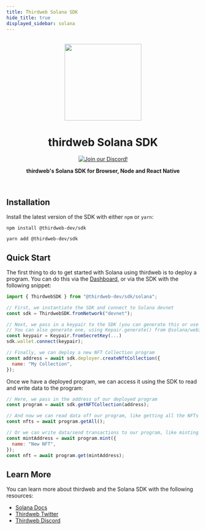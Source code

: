 ```yaml
---
title: Thirdweb Solana SDK
hide_title: true
displayed_sidebar: solana
---
```

<p align="center">
<br />
<a href="https://thirdweb.com"><img src="https://github.com/thirdweb-dev/js/blob/main/packages/sdk/logo.svg?raw=true" width="200" alt=""/></a>
<br />
</p>
<h1 align="center">thirdweb Solana SDK</h1>
<p align="center">
<a href="https://discord.gg/thirdweb"><img alt="Join our Discord!" src="https://img.shields.io/discord/834227967404146718.svg?color=7289da&label=discord&logo=discord&style=flat"/></a>

</p>
<p align="center"><strong>thirdweb's Solana SDK for Browser, Node and React Native</strong></p>
<br />

## Installation

Install the latest version of the SDK with either `npm` or `yarn`:

```shell
npm install @thirdweb-dev/sdk
```

```shell
yarn add @thirdweb-dev/sdk
```

## Quick Start

The first thing to do to get started with Solana using thirdweb is to deploy a program. You can do this via the [Dashboard](https://thirdweb.com/dashboard), or via the SDK with the following snippet:

```jsx
import { ThirdwebSDK } from "@thirdweb-dev/sdk/solana";

// First, we instantiate the SDK and connect to Solana devnet
const sdk = ThirdwebSDK.fromNetwork("devnet");

// Next, we pass in a keypair to the SDK (you can generate this or use your own)
// You can also generate one, using Kepair.generate() from @solana/web3.js
const keypair = Keypair.fromSecretKey(...)
sdk.wallet.connect(keypair);

// Finally, we can deploy a new NFT Collection program
const address = await sdk.deployer.createNftCollection({
  name: "My Collection",
});
```

Once we have a deployed program, we can access it using the SDK to read and write data to the program:

```jsx
// Here, we pass in the address of our deployed program
const program = await sdk.getNFTCollection(address);

// And now we can read data off our program, like getting all the NFTs from our collection
const nfts = await program.getAll();

// Or we can write data/send transactions to our program, like minting a new NFT
const mintAddress = await program.mint({
  name: "New NFT",
});
const nft = await program.get(mintAddress);
```

## Learn More

You can learn more about thirdweb and the Solana SDK with the following resources:

- [Solana Docs](https://portal.thirdweb.com/solana)
- [Thirdweb Twitter](https://twitter.com/thirdweb_)
- [Thirdweb Discord](https://discord.com/invite/thirdweb)
